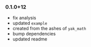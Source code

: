 ### 0.1.0+12
- fix analysis
- updated `example`
- created from the ashes of `yak_math`
- bump dependencies
- updated readme


